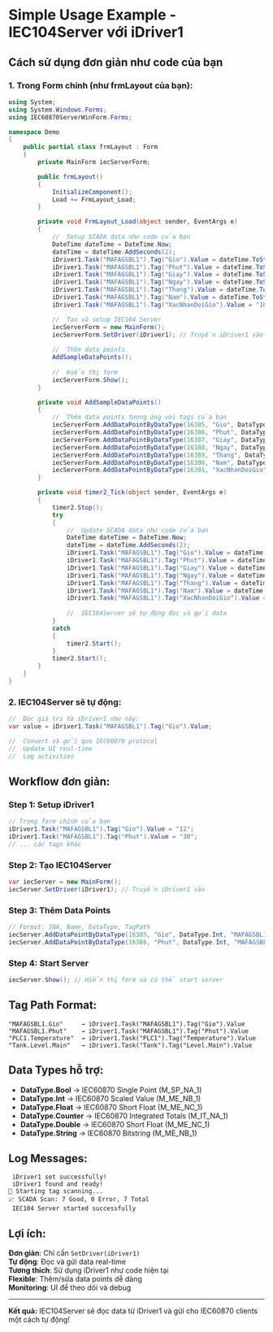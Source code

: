 # Simple Usage Example - IEC104Server với iDriver1

## Cách sử dụng đơn giản như code của bạn

### 1. **Trong Form chính (như frmLayout của bạn):**

```csharp
using System;
using System.Windows.Forms;
using IEC60870ServerWinForm.Forms;

namespace Demo
{
    public partial class frmLayout : Form
    {
        private MainForm iecServerForm;

        public frmLayout()
        {
            InitializeComponent();
            Load += FrmLayout_Load;
        }

        private void FrmLayout_Load(object sender, EventArgs e)
        {
            //  Setup SCADA data như code của bạn
            DateTime dateTime = DateTime.Now;
            dateTime = dateTime.AddSeconds(2);
            iDriver1.Task("MAFAGSBL1").Tag("Gio").Value = dateTime.ToString("HH");
            iDriver1.Task("MAFAGSBL1").Tag("Phut").Value = dateTime.ToString("mm");
            iDriver1.Task("MAFAGSBL1").Tag("Giay").Value = dateTime.ToString("ss");
            iDriver1.Task("MAFAGSBL1").Tag("Ngay").Value = dateTime.ToString("dd");
            iDriver1.Task("MAFAGSBL1").Tag("Thang").Value = dateTime.ToString("MM");
            iDriver1.Task("MAFAGSBL1").Tag("Nam").Value = dateTime.ToString("yy");
            iDriver1.Task("MAFAGSBL1").Tag("XacNhanDoiGio").Value = "100";

            //  Tạo và setup IEC104 Server
            iecServerForm = new MainForm();
            iecServerForm.SetDriver(iDriver1); // Truyền iDriver1 vào
            
            //  Thêm data points
            AddSampleDataPoints();
            
            //  Hiển thị form
            iecServerForm.Show();
        }

        private void AddSampleDataPoints()
        {
            //  Thêm data points tương ứng với tags của bạn
            iecServerForm.AddDataPointByDataType(16385, "Gio", DataType.Int, "MAFAGSBL1.Gio");
            iecServerForm.AddDataPointByDataType(16386, "Phut", DataType.Int, "MAFAGSBL1.Phut");
            iecServerForm.AddDataPointByDataType(16387, "Giay", DataType.Int, "MAFAGSBL1.Giay");
            iecServerForm.AddDataPointByDataType(16388, "Ngay", DataType.Int, "MAFAGSBL1.Ngay");
            iecServerForm.AddDataPointByDataType(16389, "Thang", DataType.Int, "MAFAGSBL1.Thang");
            iecServerForm.AddDataPointByDataType(16390, "Nam", DataType.Int, "MAFAGSBL1.Nam");
            iecServerForm.AddDataPointByDataType(16391, "XacNhanDoiGio", DataType.Int, "MAFAGSBL1.XacNhanDoiGio");
        }

        private void timer2_Tick(object sender, EventArgs e)
        {
            timer2.Stop();
            try
            {
                //  Update SCADA data như code của bạn
                DateTime dateTime = DateTime.Now;
                dateTime = dateTime.AddSeconds(2);
                iDriver1.Task("MAFAGSBL1").Tag("Gio").Value = dateTime.ToString("HH");
                iDriver1.Task("MAFAGSBL1").Tag("Phut").Value = dateTime.ToString("mm");
                iDriver1.Task("MAFAGSBL1").Tag("Giay").Value = dateTime.ToString("ss");
                iDriver1.Task("MAFAGSBL1").Tag("Ngay").Value = dateTime.ToString("dd");
                iDriver1.Task("MAFAGSBL1").Tag("Thang").Value = dateTime.ToString("MM");
                iDriver1.Task("MAFAGSBL1").Tag("Nam").Value = dateTime.ToString("yy");
                iDriver1.Task("MAFAGSBL1").Tag("XacNhanDoiGio").Value = "100";
                
                //  IEC104Server sẽ tự động đọc và gửi data
            }
            catch
            {
                timer2.Start();
            }
            timer2.Start();
        }
    }
}
```

### 2. **IEC104Server sẽ tự động:**

```csharp
//  Đọc giá trị từ iDriver1 như này:
var value = iDriver1.Task("MAFAGSBL1").Tag("Gio").Value;

//  Convert và gửi qua IEC60870 protocol
//  Update UI real-time
//  Log activities
```

## Workflow đơn giản:

### **Step 1: Setup iDriver1**
```csharp
// Trong form chính của bạn
iDriver1.Task("MAFAGSBL1").Tag("Gio").Value = "12";
iDriver1.Task("MAFAGSBL1").Tag("Phut").Value = "30";
// ... các tags khác
```

### **Step 2: Tạo IEC104Server**
```csharp
var iecServer = new MainForm();
iecServer.SetDriver(iDriver1); // Truyền iDriver1 vào
```

### **Step 3: Thêm Data Points**
```csharp
// Format: IOA, Name, DataType, TagPath
iecServer.AddDataPointByDataType(16385, "Gio", DataType.Int, "MAFAGSBL1.Gio");
iecServer.AddDataPointByDataType(16386, "Phut", DataType.Int, "MAFAGSBL1.Phut");
```

### **Step 4: Start Server**
```csharp
iecServer.Show(); // Hiển thị form và có thể start server
```

## Tag Path Format:

```
"MAFAGSBL1.Gio"     → iDriver1.Task("MAFAGSBL1").Tag("Gio").Value
"MAFAGSBL1.Phut"    → iDriver1.Task("MAFAGSBL1").Tag("Phut").Value
"PLC1.Temperature"  → iDriver1.Task("PLC1").Tag("Temperature").Value
"Tank.Level.Main"   → iDriver1.Task("Tank").Tag("Level.Main").Value
```

## Data Types hỗ trợ:

- **DataType.Bool** → IEC60870 Single Point (M_SP_NA_1)
- **DataType.Int** → IEC60870 Scaled Value (M_ME_NB_1)  
- **DataType.Float** → IEC60870 Short Float (M_ME_NC_1)
- **DataType.Counter** → IEC60870 Integrated Totals (M_IT_NA_1)
- **DataType.Double** → IEC60870 Short Float (M_ME_NC_1)
- **DataType.String** → IEC60870 Bitstring (M_ME_NB_1)

## Log Messages:

```
 iDriver1 set successfully!
 iDriver1 found and ready!
🔄 Starting tag scanning...
📈 SCADA Scan: 7 Good, 0 Error, 7 Total
 IEC104 Server started successfully
```

## Lợi ích:

 **Đơn giản**: Chỉ cần `SetDriver(iDriver1)`  
 **Tự động**: Đọc và gửi data real-time  
 **Tương thích**: Sử dụng iDriver1 như code hiện tại  
 **Flexible**: Thêm/sửa data points dễ dàng  
 **Monitoring**: UI để theo dõi và debug  

---

**Kết quả:** IEC104Server sẽ đọc data từ iDriver1 và gửi cho IEC60870 clients một cách tự động!

